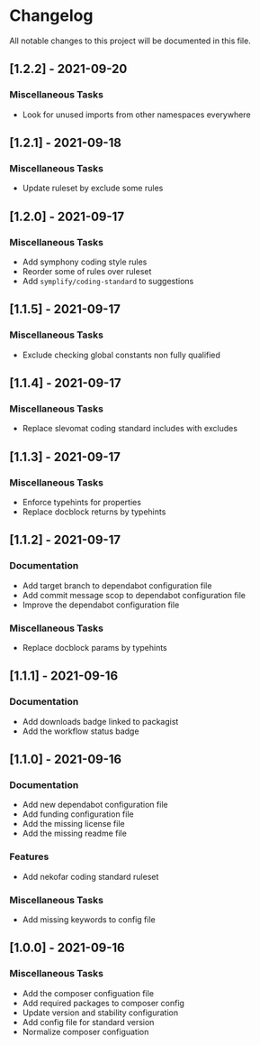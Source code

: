 # Changelog
All notable changes to this project will be documented in this file.

## [1.2.2] - 2021-09-20

### Miscellaneous Tasks

- Look for unused imports from other namespaces everywhere

## [1.2.1] - 2021-09-18

### Miscellaneous Tasks

- Update ruleset by exclude some rules

## [1.2.0] - 2021-09-17

### Miscellaneous Tasks

- Add symphony coding style rules
- Reorder some of rules over ruleset
- Add `symplify/coding-standard` to suggestions

## [1.1.5] - 2021-09-17

### Miscellaneous Tasks

- Exclude checking global constants non fully qualified

## [1.1.4] - 2021-09-17

### Miscellaneous Tasks

- Replace slevomat coding standard includes with excludes

## [1.1.3] - 2021-09-17

### Miscellaneous Tasks

- Enforce typehints for properties
- Replace docblock returns by typehints

## [1.1.2] - 2021-09-17

### Documentation

- Add target branch to dependabot configuration file
- Add commit message scop to dependabot configuration file
- Improve the dependabot configuration file

### Miscellaneous Tasks

- Replace docblock params by typehints

## [1.1.1] - 2021-09-16

### Documentation

- Add downloads badge linked to packagist
- Add the workflow status badge

## [1.1.0] - 2021-09-16

### Documentation

- Add new dependabot configuration file
- Add funding configuration file
- Add the missing license file
- Add the missing readme file

### Features

- Add nekofar coding standard ruleset

### Miscellaneous Tasks

- Add missing keywords to config file

## [1.0.0] - 2021-09-16

### Miscellaneous Tasks

- Add the composer configuation file
- Add required packages to composer config
- Update version and stability configuration
- Add config file for standard version
- Normalize composer configuation

<!-- generated by git-cliff -->
